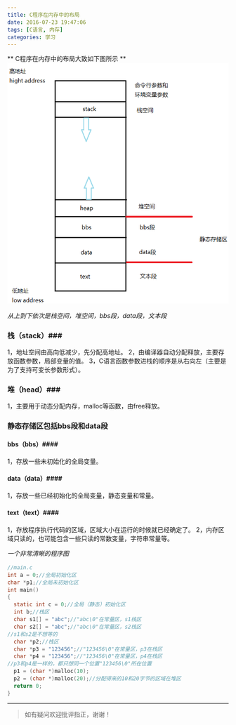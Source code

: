 ```yaml
---
title: C程序在内存中的布局
date: 2016-07-23 19:47:06
tags: [C语言, 内存]
categories: 学习
---
```


** C程序在内存中的布局大致如下图所示 **
![内存布局](/images/memory.png)

*从上到下依次是栈空间，堆空间，bbs段，data段，文本段*

<!--more-->

### 栈（stack）###
1，地址空间由高向低减少，先分配高地址。
2，由编译器自动分配释放，主要存放函数参数，局部变量的值。
3，C语言函数参数进栈的顺序是从右向左（主要是为了支持可变长参数形式）。

### 堆（head）###
1，主要用于动态分配内存，malloc等函数，由free释放。

### 静态存储区包括bbs段和data段 ###
#### bbs（bbs）####
1，存放一些未初始化的全局变量。
#### data（data）####
1，存放一些已经初始化的全局变量，静态变量和常量。

#### text（text）####
1，存放程序执行代码的区域，区域大小在运行的时候就已经确定了。
2，内存区域只读的，也可能包含一些只读的常数变量，字符串常量等。

*一个非常清晰的程序图*
```C
//main.c
int a = 0;//全局初始化区
char *p1;//全局未初始化区
int main()
{
  static int c = 0;//全局（静态）初始化区
  int b;//栈区
  char s1[] = "abc";//"abc\0"在常量区，s1栈区
  char s2[] = "abc";//"abc\0"在常量区，s2栈区
//s1和s2是不想等的
  char *p2;//栈区
  char *p3 = "123456";//"123456\0"在常量区，p3在栈区
  char *p4 = "123456";//"123456\0"在常量区，p4在栈区
//p3和p4是一样的，都只想同一个位置"123456\0"所在位置
  p1 = (char *)malloc(10);
  p2 = (char *)malloc(20);//分配得来的10和20字节的区域在堆区
  return 0;
}
```

---

>如有疑问欢迎批评指正，谢谢！
